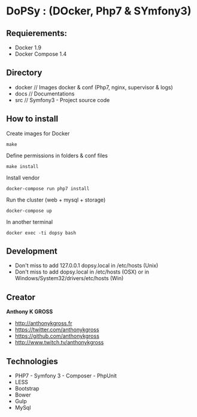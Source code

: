 # DoPSy : (DOcker, Php7 & SYmfony3)

## Requierements: 
- Docker 1.9
- Docker Compose 1.4

## Directory 
- docker    // Images docker & conf (Php7, nginx, supervisor & logs)
- docs      // Documentations
- src       // Symfony3 - Project source code

## How to install 

Create images for Docker
```console
make
```

Define permissions in folders & conf files
```console
make install
```

Install vendor
```console
docker-compose run php7 install
```

Run the cluster (web + mysql + storage)
```console
docker-compose up
```

In another terminal
```console
docker exec -ti dopsy bash
```

## Development 

- Don't miss to add 127.0.0.1 dopsy.local in /etc/hosts (Unix)
- Don't miss to add <VM ip> dopsy.local in /etc/hosts (OSX) or in Windows/System32/drivers/etc/hosts (Win)

## Creator

**Anthony K GROSS**
- <http://anthonykgross.fr>
- <https://twitter.com/anthonykgross>
- <https://github.com/anthonykgross>
- <http://www.twitch.tv/anthonykgross>

## Technologies
- PHP7 - Symfony 3 - Composer - PhpUnit
- LESS
- Bootstrap
- Bower
- Gulp
- MySql
